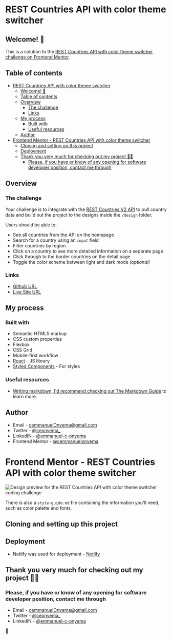 # REST Countries API with color theme switcher

## Welcome! 👋

This is a solution to the [REST Countries API with color theme switcher challenge on Frontend Mentor](https://www.frontendmentor.io/challenges/rest-countries-api-with-color-theme-switcher-5cacc469fec04111f7b848ca).

## Table of contents

- [REST Countries API with color theme switcher](#rest-countries-api-with-color-theme-switcher)
  - [Welcome! 👋](#welcome-)
  - [Table of contents](#table-of-contents)
  - [Overview](#overview)
    - [The challenge](#the-challenge)
    - [Links](#links)
  - [My process](#my-process)
    - [Built with](#built-with)
    - [Useful resources](#useful-resources)
  - [Author](#author)
- [Frontend Mentor - REST Countries API with color theme switcher](#frontend-mentor---rest-countries-api-with-color-theme-switcher)
  - [Cloning and setting up this project](#cloning-and-setting-up-this-project)
  - [Deployment](#deployment)
  - [Thank you very much for checking out my project 🙌🙌](#thank-you-very-much-for-checking-out-my-project-)
    - [Please, if you have or know of any opening for software developer position, contact me through](#please-if-you-have-or-know-of-any-opening-for-software-developer-position-contact-me-through)

## Overview

### The challenge

Your challenge is to integrate with the [REST Countries V2 API](https://restcountries.com/#api-endpoints-v2) to pull country data and build out the project to the designs inside the `/design` folder.

Users should be able to:

- See all countries from the API on the homepage
- Search for a country using an `input` field
- Filter countries by region
- Click on a country to see more detailed information on a separate page
- Click through to the border countries on the detail page
- Toggle the color scheme between light and dark mode _(optional)_

### Links

- [Github URL](https://github.com/cemmanuelonyema/Obodos)
- [Live Site URL](obodos.netlify.app/)

## My process

### Built with

- Semantic HTML5 markup
- CSS custom properties
- Flexbox
- CSS Grid
- Mobile-first workflow
- [React](https://reactjs.org/) - JS library
- [Styled Components](https://styled-components.com/) - For styles
<!--

### What I learned

Use this section to recap over some of your major learnings while working through this project. Writing these out and providing code samples of areas you want to highlight is a great way to reinforce your own knowledge.

--- Redux toolkit
1-- Async thunk action creator
2-- writing memo selectors
3-- Regex search and filter
4-- throttling and debounce func

I faced the useState async update issue, where my searchQuery was always (last) letter short
const handleChange = (e) => {
setSearchQuery(e.target.value);
console.log(searchQuery);
dispatch(filterCountries(searchQuery));
};

i solved it with useEffect keeping the searchQuery as a dependency, that way its always updated

useEffect(() => {
console.log(searchQuery);
dispatch(filterCountries(searchQuery));
}, [searchQuery]);

To see how you can add code snippets, see below:

```html
<h1>Some HTML code I'm proud of</h1>
```

```css
.proud-of-this-css {
  color: papayawhip;
}
```

````js
const proudOfThisFunc = () => {
  console.log("🎉");
};
``` -->

<!-- ### Continued development

Use this section to outline areas that you want to continue focusing on in future projects. These could be concepts you're still not completely comfortable with or techniques you found useful that you want to refine and perfect.

**Note: Delete this note and the content within this section and replace with your own plans for continued development.** -->

### Useful resources

- [Writing markdown, I'd recommend checking out The Markdown Guide](https://www.markdownguide.org/) to learn more.
<!-- - [Example resource 1](https://www.example.com) - This helped me for XYZ reason. I really liked this pattern and will use it going forward.
- [Example resource 2](https://www.example.com) - This is an amazing article which helped me finally understand XYZ. I'd recommend it to anyone still learning this concept. -->

## Author

<!-- - Website - [Emmanuel C. Onyema](https://ceonyema.vercel.app) -->

- Email - [cemmanuelOnyema@gmail.com](mailto:cemmanuelonyema@gmail.com)
- Twitter - [@ceonyema\_](https://www.twitter.com/ceonyema_)
- LinkedIN - [@emmanuel-c-onyema](https://www.linkedin.com/in/emmanuel-c-onyema/)
- Frontend Mentor - [@cemmanuelonyema](https://www.frontendmentor.io/profile/cemmanuelonyema)

<!-- ## Acknowledgments

This is where you can give a hat tip to anyone who helped you out on this project. Perhaps you worked in a team or got some inspiration from someone else's solution. This is the perfect place to give them some credit. -->

# Frontend Mentor - REST Countries API with color theme switcher

![Design preview for the REST Countries API with color theme switcher coding challenge](./src//design/desktop-preview.jpg)

There is also a `style-guide.md` file containing the information you'll need, such as color palette and fonts.

## Cloning and setting up this project

<!-- Feel free to use any workflow that you feel comfortable with. Below is a suggested process, but do not feel like you need to follow these steps:

1. Initialize your project as a public repository on [GitHub](https://github.com/). Creating a repo will make it easier to share your code with the community if you need help. If you're not sure how to do this, [have a read-through of this Try Git resource](https://try.github.io/).
2. Configure your repository to publish your code to a web address. This will also be useful if you need some help during a challenge as you can share the URL for your project with your repo URL. There are a number of ways to do this, and we provide some recommendations below.
3. Look through the designs to start planning out how you'll tackle the project. This step is crucial to help you think ahead for CSS classes to create reusable styles.
4. Before adding any styles, structure your content with HTML. Writing your HTML first can help focus your attention on creating well-structured content.
5. Write out the base styles for your project, including general content styles, such as `font-family` and `font-size`.
6. Start adding styles to the top of the page and work down. Only move on to the next section once you're happy you've completed the area you're working on. -->

## Deployment

- Netlify was used for deployment - [Netlify](https://www.netlify.com/)

## Thank you very much for checking out my project 🙌🙌

### Please, if you have or know of any opening for software developer position, contact me through

- Email - [cemmanuelOnyema@gmail.com](mailto:cemmanuelonyema@gmail.com)
- Twitter - [@ceonyema\_](https://www.twitter.com/ceonyema_)
- LinkedIN - [@emmanuel-c-onyema](https://www.linkedin.com/in/emmanuel-c-onyema/)

🚀
````
